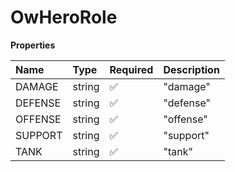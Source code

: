 # OwHeroRole

**Properties**

| Name    | Type   | Required | Description |
| :------ | :----- | :------- | :---------- |
| DAMAGE  | string | ✅       | "damage"    |
| DEFENSE | string | ✅       | "defense"   |
| OFFENSE | string | ✅       | "offense"   |
| SUPPORT | string | ✅       | "support"   |
| TANK    | string | ✅       | "tank"      |

<!-- This file was generated by liblab | https://liblab.com/ -->
